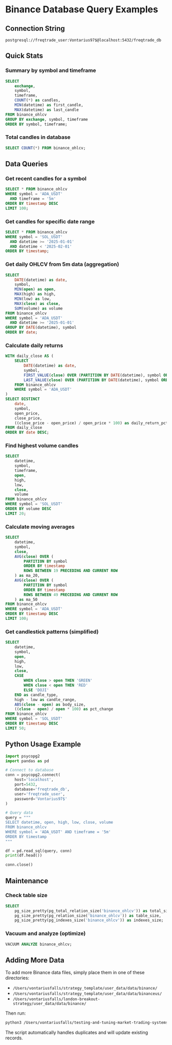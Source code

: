 # Binance Database Query Examples

## Connection String
```
postgresql://freqtrade_user:Vontarius97$@localhost:5432/freqtrade_db
```

## Quick Stats

### Summary by symbol and timeframe
```sql
SELECT 
    exchange,
    symbol,
    timeframe,
    COUNT(*) as candles,
    MIN(datetime) as first_candle,
    MAX(datetime) as last_candle
FROM binance_ohlcv
GROUP BY exchange, symbol, timeframe
ORDER BY symbol, timeframe;
```

### Total candles in database
```sql
SELECT COUNT(*) FROM binance_ohlcv;
```

## Data Queries

### Get recent candles for a symbol
```sql
SELECT * FROM binance_ohlcv
WHERE symbol = 'ADA_USDT' 
  AND timeframe = '5m'
ORDER BY timestamp DESC
LIMIT 100;
```

### Get candles for specific date range
```sql
SELECT * FROM binance_ohlcv
WHERE symbol = 'SOL_USDT'
  AND datetime >= '2025-01-01'
  AND datetime < '2025-02-01'
ORDER BY timestamp;
```

### Get daily OHLCV from 5m data (aggregation)
```sql
SELECT 
    DATE(datetime) as date,
    symbol,
    MIN(open) as open,
    MAX(high) as high,
    MIN(low) as low,
    MAX(close) as close,
    SUM(volume) as volume
FROM binance_ohlcv
WHERE symbol = 'ADA_USDT'
  AND datetime >= '2025-01-01'
GROUP BY DATE(datetime), symbol
ORDER BY date;
```

### Calculate daily returns
```sql
WITH daily_close AS (
    SELECT 
        DATE(datetime) as date,
        symbol,
        FIRST_VALUE(close) OVER (PARTITION BY DATE(datetime), symbol ORDER BY timestamp) as open_price,
        LAST_VALUE(close) OVER (PARTITION BY DATE(datetime), symbol ORDER BY timestamp ROWS BETWEEN UNBOUNDED PRECEDING AND UNBOUNDED FOLLOWING) as close_price
    FROM binance_ohlcv
    WHERE symbol = 'ADA_USDT'
)
SELECT DISTINCT
    date,
    symbol,
    open_price,
    close_price,
    ((close_price - open_price) / open_price * 100) as daily_return_pct
FROM daily_close
ORDER BY date DESC;
```

### Find highest volume candles
```sql
SELECT 
    datetime,
    symbol,
    timeframe,
    open,
    high,
    low,
    close,
    volume
FROM binance_ohlcv
WHERE symbol = 'SOL_USDT'
ORDER BY volume DESC
LIMIT 20;
```

### Calculate moving averages
```sql
SELECT 
    datetime,
    symbol,
    close,
    AVG(close) OVER (
        PARTITION BY symbol 
        ORDER BY timestamp 
        ROWS BETWEEN 19 PRECEDING AND CURRENT ROW
    ) as ma_20,
    AVG(close) OVER (
        PARTITION BY symbol 
        ORDER BY timestamp 
        ROWS BETWEEN 49 PRECEDING AND CURRENT ROW
    ) as ma_50
FROM binance_ohlcv
WHERE symbol = 'ADA_USDT'
ORDER BY timestamp DESC
LIMIT 100;
```

### Get candlestick patterns (simplified)
```sql
SELECT 
    datetime,
    symbol,
    open,
    high,
    low,
    close,
    CASE 
        WHEN close > open THEN 'GREEN'
        WHEN close < open THEN 'RED'
        ELSE 'DOJI'
    END as candle_type,
    high - low as candle_range,
    ABS(close - open) as body_size,
    ((close - open) / open * 100) as pct_change
FROM binance_ohlcv
WHERE symbol = 'SOL_USDT'
ORDER BY timestamp DESC
LIMIT 50;
```

## Python Usage Example

```python
import psycopg2
import pandas as pd

# Connect to database
conn = psycopg2.connect(
    host='localhost',
    port=5432,
    database='freqtrade_db',
    user='freqtrade_user',
    password='Vontarius97$'
)

# Query data
query = """
SELECT datetime, open, high, low, close, volume
FROM binance_ohlcv
WHERE symbol = 'ADA_USDT' AND timeframe = '5m'
ORDER BY timestamp
"""

df = pd.read_sql(query, conn)
print(df.head())

conn.close()
```

## Maintenance

### Check table size
```sql
SELECT 
    pg_size_pretty(pg_total_relation_size('binance_ohlcv')) as total_size,
    pg_size_pretty(pg_relation_size('binance_ohlcv')) as table_size,
    pg_size_pretty(pg_indexes_size('binance_ohlcv')) as indexes_size;
```

### Vacuum and analyze (optimize)
```sql
VACUUM ANALYZE binance_ohlcv;
```

## Adding More Data

To add more Binance data files, simply place them in one of these directories:
- `/Users/vontariusfalls/strategy_template/user_data/data/binance/`
- `/Users/vontariusfalls/strategy_template/user_data/data/binanceus/`
- `/Users/vontariusfalls/london-breakout-strategy/user_data/data/binance/`

Then run:
```bash
python3 /Users/vontariusfalls/testing-and-tuning-market-trading-systems/tools/load_binance_to_db.py
```

The script automatically handles duplicates and will update existing records.

